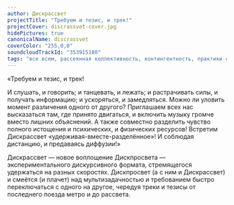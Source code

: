 ```yaml
---
author: Дискрассвет
projectTitle: "Требуем и тезис, и трек!"
projectCover: discrassvet-cover.jpg
hidePictures: true
canonicalName: discrassvet
coverColor: "255,0,0"
soundcloudTrackId: "353915180"
tags: "все всем, рассеянная коллективность, контингентность, практики самих себя, социальная хореография, 8-битное желание, вчерашний неотчужденный праздник, у у у у у у у у у у у у у у у у у ууу, джой ускорение, национальная академия наук как ведьма, фармахореография, политический танцпол, ритм, отравление"
---
```

«Требуем и тезис, и трек!

И слушать, и говорить; и танцевать, и лежать; и растрачивать силы, и получать информацию; и ускоряться, и замедляться. Можно ли уловить момент различения одного от другого? Приглашаем всех нас высказаться там, где принято двигаться, и включить музыку громче вместо лишних объяснений. А также совместно разделить чувство полного истощения и психических, и физических ресурсов! Встретим Дискрассвет «удерживая-вместе-разделённое»! И соблюдая дистанцию, и предаваясь диффузии!»

Дискрассвет — новое воплощение Дискпросвета — экспериментального дискурсивного формата, стремящегося удержаться на разных скоростях. Дискпросвет (а с ним и Дискрассвет) и смеётся (и плачет) над мультизадачностью и требованием быстро переключаться с одного на другое, чередуя треки и тезисы от последнего поезда метро и до рассвета.
